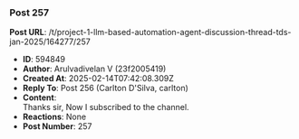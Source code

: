 ### Post 257
**Post URL**: /t/project-1-llm-based-automation-agent-discussion-thread-tds-jan-2025/164277/257
- **ID**: 594849
- **Author**: Arulvadivelan V (23f2005419)
- **Created At**: 2025-02-14T07:42:08.309Z
- **Reply To**: Post 256 (Carlton D'Silva, carlton)
- **Content**:  
  Thanks sir, Now I subscribed to the channel.
- **Reactions**: None
- **Post Number**: 257

